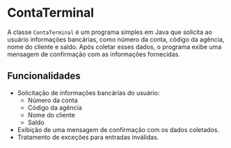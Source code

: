 # ContaTerminal

A classe `ContaTerminal` é um programa simples em Java que solicita ao usuário informações bancárias, como número da conta, código da agência, nome do cliente e saldo. Após coletar esses dados, o programa exibe uma mensagem de confirmação com as informações fornecidas.

## Funcionalidades

- Solicitação de informações bancárias do usuário:
  - Número da conta
  - Código da agência
  - Nome do cliente
  - Saldo
- Exibição de uma mensagem de confirmação com os dados coletados.
- Tratamento de exceções para entradas inválidas.